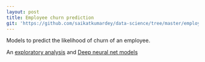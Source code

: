 ```yaml
---
layout: post
title: Employee churn prediction
git: 'https://github.com/saikatkumardey/data-science/tree/master/employee-churn'
---
```


Models to predict the likelihood of churn of an employee.

An [exploratory analysis](http://nbviewer.jupyter.org/github/saikatkumardey/data-science/blob/master/employee-churn/employee-churn-EDA.ipynb) and [Deep neural net models](http://nbviewer.jupyter.org/github/saikatkumardey/data-science/blob/master/employee-churn/employee-churn-neural-net-models.ipynb)
